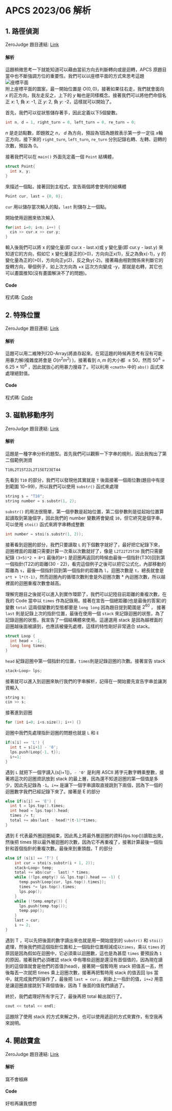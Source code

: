 # APCS 2023/06 解析
## 1. 路徑偵測
ZeroJudge 題目連結: [Link](https://zerojudge.tw/ShowProblem?problemid=k731)  
#### 解析
這題稍微思考一下就能知道可以藉由當前方向去判斷轉向或是迴轉，APCS 原題目當中也不斷強調方位的重要性。我們可以以座標平面的方式來思考這題  
![座標平面](https://talavax.com/components/img/axis_xy0.png)  
附上座標平面的圖案，最一開始位置是 $O(0, 0)$，接著如果往右走，我們就會面向 $x$ 的正方向，我左走反之，上下的 $y$ 軸也是同樣概念。接著我們可以將他們命個名 正 $x$: 1, 負 $x$: -1, 正 $y$: 2, 負 $y$: -2，這樣就可以開始了。

首先，我們可以從狀態儲存著手，因此定義以下5個變數。
```cpp
int n, d = 1, right_turn = 0, left_turn = 0, re_turn = 0;
```
$n$ 是走訪點數，即題敘之 $n$， $d$ 為方向，預設為1因為題敘表示第一步一定往 $x$軸正方向，接下來的 `right_turn`, `left_turn`, `re_turn` 分別記錄右轉、左轉、迴轉的次數，預設為 $0$。  

接著我們可以在 `main()` 外面先定義一個 `Point` 結構體，
```cpp
struct Point{
  int x, y;
}
```
來描述一個點，接著回到主程式，宣告兩個將會使用的結構體
```cpp
Point cur, last = {0, 0};
```
`cur` 用以儲存當次輸入的點，`last` 則儲存上一個點。

開始使用迴圈來依次輸入
```cpp
for(int i=0; i<n; i++) {
  cin >> cur.x >> cur.y;  
}
```
輸入後我們可以將 x 的變化量(即 cur.x - last.x)或 y 變化量(即 cur.y - last.y) 來知道它的方向，假如它 x 變化量是正的(>0)，方向向正x(1)，反之為負x(-1)，y 的變化量為正的(>0)，方向向正y(2)，反之負y(-2)。接著藉由相對關係來判斷它的旋轉方向，舉個例子，如上次方向為 +x 這次方向變成 -y，那就是右轉，其它也可以畫圖推知(沒有畫圖解決不了的問題)。

#### Code 
程式碼: [Code](https://github.com/banahaker/ZeroJudge/blob/main/APCS_2023/k731.cc)

## 2. 特殊位置
ZeroJudge 題目連結: [Link](https://zerojudge.tw/ShowProblem?problemid=k732)
#### 解析
這題可以用二維陣列(2D-Array)將直存起來。在寫這題的時候再思考有沒有可能用暴力解(複雜度將會是 $O(n^2m^2)$ )，接著看到 $n, m$ 的大小都 $\leq 50$，然而 $50^4=6.25\times10^6$ ，因此就放心的用暴力搜尋了。可以利用 `<cmath>` 中的 `abs()` 函式來處理絕對值。

#### Code
程式碼: [Code](https://github.com/banahaker/ZeroJudge/blob/main/APCS_2023/k732.cc)

## 3. 磁軌移動序列
ZeroJudge 題目連結: [Link](https://zerojudge.tw/ShowProblem?problemid=k733)
#### 解析
這題是一種字串分析的題型。首先我們可以觀察一下字串的規則，因此我掏出了第二個範例測資

```
T10L2T15T22L2T15ET23ET44
```

先看到 `T10` 的部分，我們可以發現他其實就是 `T` 後面接著一個兩位數(題目中有提到範圍 10~99)，所以我們可以使用 `substr()` 函式來處理

```cpp
string s = "T10";
string number = s.substr(1, 2);
```
`substr()` 的用法很簡單，第一個參數是起始位置，第二個參數則是從起始位置算起讀取到第幾個字，因此我們的 number 變數將會變成 `10`，但它終究是個字串，可以使用 `stoi()` 函式來將字串轉成整數

```cpp
int number = stoi(s.substr(1, 2));
```
接著看到迴圈的部分，我們只要讀取 `L` 的下個數字就好了，最好把它紀錄下來，迴圈裡面的距離只需要計算一次乘以次數就好了，像是 `L2T22T25T30` 我們只需要紀錄 `(3+5)*2 + 8*1` 最後的`8*1` 是迴圈再返回的時候由最後一個指針(T30)回到第一個指針(T22)的距離(30 - 22)，看完這個例子之後可以把它公式化，內部移動的距離為 `s`，最後一個指針回到第一個指針的距離為 `l`，迴圈次數是 `t`，總長就會是 `s*t + l*(t-1)`，然而迴圈內的循環次數則會是外迴圈次數 * 內迴圈次數，所以越裡面的迴圈重複次數會越高。

理解完題目之後就可以進入到實作環節了，我們可以記陸目前距離的重複次數，在我的 Code 當中以 `times` 作為記錄用。接著在宣告一個總距離(也是最後的答案)的變數 `total` 這兩個變數的型態都要是 `long long` 因為題目提到範圍是 $2^{60}$ ， 接著 `last` 則是記錄上次的指針位置，最後在使用一個 `stack` 來記錄迴圈的狀態，為了記錄迴圈的狀態，我宣告了一個結構體來使用。這邊選用 stack 是因為越裡面的迴圈越後面被讀到，也應該被優先處裡，這樣的特性剛好非常適合 stack。

```cpp
struct Loop {
  int head = -1;
  long long times;
}
```

`head` 紀錄迴圈中第一個指針的位置，`times`則是記錄迴圈的次數。接著宣告 stack
```cpp
stack<Loop> lps;
```
接著就可以進入到迴圈來執行我們的字串解析，記得在一開始要先宣告字串並讓測資輸入

```cpp
string s;
cin >> s;
```

接著進到迴圈

```cpp
for (int i=0; i<s.size(); i++) {}
```

迴圈中我們先處理指針迴圈的問題也就是 `L` 和 `E`

```cpp
if(s[i] == 'L') {
  int t = s[i+1] - '0';
  lps.push(Loop{-1, t});
  i+=1;
}
```

遇到 `L` 就把下一個字讀入(s[i+1])，`- '0'` 是利用 ASCII 將字元數字轉乘整數，接著將這次的迴圈資訊放到 stack 的最上層，因為還不知道迴圈的第一個值是多少，因此先記錄為 `-1`。`i+=` 是讓下一個字串讀取直接跳到下兩個，因為下一個的迴圈數字我們已經記錄下來了。接著是 E 的部分

```cpp
else if(s[i] == 'E') {
  int t = lps.top().times;
  int head = lps.top().head;
  times /= t;
  total += abs(last - head)*(t-1)*times;
}
```
遇到 E 代表最外圈迴圈結束，因此馬上將最外層迴圈的資料(lps.top())讀取出來，然後把 times 除以最外層迴圈的次數，因為它不再重複了，接著計算最後一個指針和首個指針的重複次數。最後來到重頭戲，T 的部分
```cpp
else if (s[i] == 'T') {
    int cur = stoi(s.substr(i + 1, 2));
    stack<Loop> temp;
    total += abs(cur - last) * times;
    while (!lps.empty() && lps.top().head == -1) {
      temp.push(Loop{cur, lps.top().times});
      times *= lps.top().times;
      lps.pop();
    }
    while (!temp.empty()) {
      lps.push(temp.top());
      temp.pop();
    }
    last = cur;
    i += 2;
}
```

遇到 T ，可以先把後面的數字讀出來也就是用一開始提到的 `substr()` 和 `stoi()` 處理，然後我們把這個指針位置和上一個指針位置相減成以`times`，乘以 `times` 的原因是因為假如在迴圈中，它必須乘以迴圈數，這也是為甚麼 `times` 要預設為 `1` 的原因，接著我們必須確認 stack 中有哪些迴圈是還沒有首個值的，因為現在讀到的這個值就會是他們的首值(head)，接著開一個暫時用 stack 把值丟一丟，然後每丟一次就把 times 乘上迴圈次數，接著再把暫時用 stack 的值丟回 lps 當中，就完成我們的操作了，最後把 `last = cur;`，刷新上一指針的值，`i+=2` 用意是讓迴圈直接跳到下兩個值後，因為 T 後面的值我們讀過了。

終於，我們處理好所有字元了，最後再把 total 輸出就行了。
```cpp
cout << total << endl;
```

這題除了使用 stack 的方式來解之外，也可以使用遞迴的方式來實作，有空我再來說明。


## 4. 開啟寶盒
ZeroJudge 題目連結: [Link](https://zerojudge.tw/ShowProblem?problemid=k734)
#### 解析
窩不會椒麻

#### Code
好啦再讓我想想